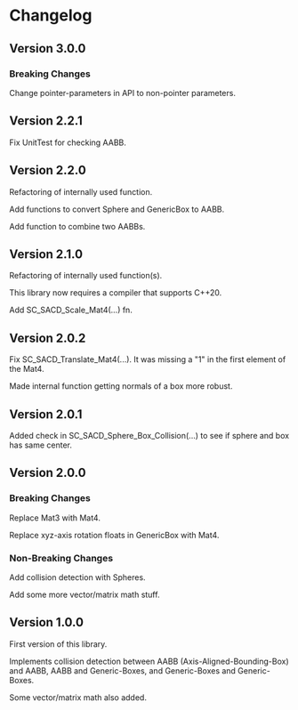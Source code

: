 # Changelog

## Version 3.0.0

### Breaking Changes

Change pointer-parameters in API to non-pointer parameters.

## Version 2.2.1

Fix UnitTest for checking AABB.

## Version 2.2.0

Refactoring of internally used function.

Add functions to convert Sphere and GenericBox to AABB.

Add function to combine two AABBs.

## Version 2.1.0

Refactoring of internally used function(s).

This library now requires a compiler that supports C++20.

Add SC_SACD_Scale_Mat4(...) fn.

## Version 2.0.2

Fix SC_SACD_Translate_Mat4(...). It was missing a "1" in the first element of
the Mat4.

Made internal function getting normals of a box more robust.

## Version 2.0.1

Added check in SC_SACD_Sphere_Box_Collision(...) to see if sphere and box has
same center.

## Version 2.0.0

### Breaking Changes

Replace Mat3 with Mat4.

Replace xyz-axis rotation floats in GenericBox with Mat4.

### Non-Breaking Changes

Add collision detection with Spheres.

Add some more vector/matrix math stuff.

## Version 1.0.0

First version of this library.

Implements collision detection between AABB (Axis-Aligned-Bounding-Box) and
AABB, AABB and Generic-Boxes, and Generic-Boxes and Generic-Boxes.

Some vector/matrix math also added.

